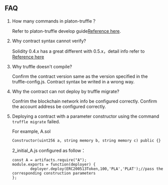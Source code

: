 ## FAQ 

1. How many commands in platon-truffle？

   Refer to  platon-truffle develop guide[Reference here](https://platon-truffle.readthedocs.io/en/v0.1.0/index.html).

2. Why contract syntax cannot verify?

   Solidity 0.4.x has a great different with 0.5.x，detail info refer to [Reference here](https://solidity.readthedocs.io/en/develop/)

3. Why truffle doesn't compile?

   Confirm the contract version same as the version specified in the truffle-config.js.
   Contract syntax be writed in a wrong way.

4. Why the contract can not deploy by truffle migrate?

   Confrim the blockchain network info be configured correctly.
   Confirm the account address be configured correctly.

5. Deploying a contract with a parameter constructor using the command `truffle migrate` failed.

    For example, A.sol 
    ```
    Constructor(uint256 a, string memory b, string memory c) public {}
    ```
    2_initial_A.js configured as follow：
    ```
    const A = artifacts.require("A");  
    module.exports = function(deployer) {
            deployer.deploy(ERC200513Token,100,'PLA','PLAT');//pass the corresponding construction parameters
    };
    ```